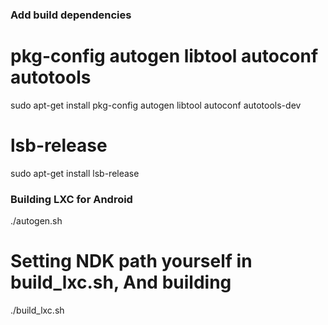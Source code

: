 ### Add build dependencies
# pkg-config autogen libtool autoconf autotools
sudo apt-get install pkg-config autogen libtool autoconf autotools-dev

# lsb-release
sudo apt-get install lsb-release

### Building LXC for Android
./autogen.sh

# Setting NDK path yourself in build_lxc.sh, And building
./build_lxc.sh
